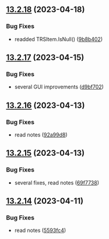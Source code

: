 ## [13.2.18](https://github.com/Torwent/WaspLib/compare/v13.2.17...v13.2.18) (2023-04-18)


### Bug Fixes

* readded TRSItem.IsNull() ([9b8b402](https://github.com/Torwent/WaspLib/commit/9b8b402b9fbe0e8de2cce0ac38d94d8dfc24ec11))



## [13.2.17](https://github.com/Torwent/WaspLib/compare/v13.2.16...v13.2.17) (2023-04-15)


### Bug Fixes

* several GUI improvements ([d9bf702](https://github.com/Torwent/WaspLib/commit/d9bf70240877f1356bce5ed5032d4f124dd4c87b))



## [13.2.16](https://github.com/Torwent/WaspLib/compare/v13.2.15...v13.2.16) (2023-04-13)


### Bug Fixes

* read notes ([92a99d8](https://github.com/Torwent/WaspLib/commit/92a99d8cf098f3c22086d893c77968b1d7d140bf))



## [13.2.15](https://github.com/Torwent/WaspLib/compare/v13.2.14...v13.2.15) (2023-04-13)


### Bug Fixes

* several fixes, read notes ([69f7738](https://github.com/Torwent/WaspLib/commit/69f7738cb01f2184d2124e5b6ccd2e14e57dcf4c))



## [13.2.14](https://github.com/Torwent/WaspLib/compare/v13.2.13...v13.2.14) (2023-04-11)


### Bug Fixes

* read notes ([5593fc4](https://github.com/Torwent/WaspLib/commit/5593fc4430f1c6e3da7daafe9aa47a1a599ad84f))



